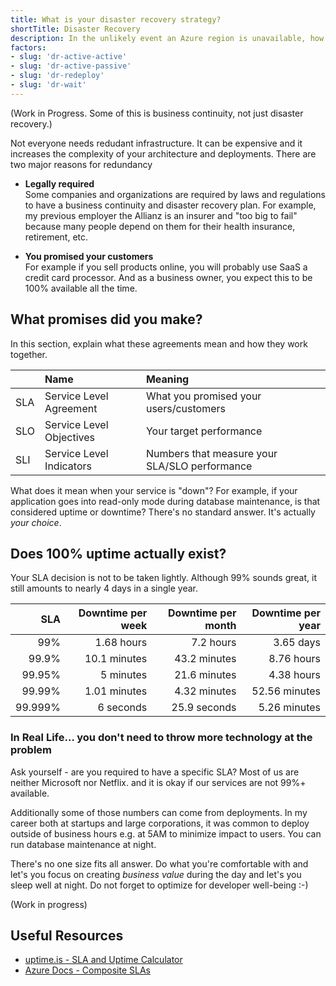 ```yaml
---
title: What is your disaster recovery strategy?
shortTitle: Disaster Recovery
description: In the unlikely event an Azure region is unavailable, how will your respond?
factors:
- slug: 'dr-active-active'
- slug: 'dr-active-passive'
- slug: 'dr-redeploy'
- slug: 'dr-wait'
---
```


(Work in Progress. Some of this is business continuity, not just disaster recovery.)

Not everyone needs redudant infrastructure. It can be expensive and it increases the complexity of your architecture and deployments. There are two major reasons for redundancy

- **Legally required**  
	Some companies and organizations are required by laws and regulations to have a business continuity and disaster recovery plan. For example, my previous employer the Allianz is an insurer and "too big to fail" because many people depend on them for their health insurance, retirement, etc.

- **You promised your customers**  
	For example if you sell products online, you will probably use SaaS a credit card processor. And as a business owner, you expect this to be 100% available all the time. 

## What promises did you make?

In this section, explain what these agreements mean and how they work together.

| | Name | Meaning |
|:--|:--|:--|
| SLA | Service Level Agreement | What you promised your users/customers |
| SLO | Service Level Objectives | Your target performance |
| SLI | Service Level Indicators  | Numbers that measure your SLA/SLO performance |

What does it mean when your service is "down"? For example, if your application goes into read-only mode during database maintenance, is that considered uptime or downtime? There's no standard answer. It's actually _your choice_. 

## Does 100% uptime actually exist?

Your SLA decision is not to be taken lightly. Although 99% sounds great, it still amounts to nearly 4 days in a single year. 

| SLA	| Downtime per week	| Downtime per month| Downtime per year |
|--:|--:|--:|--:|
| 99%	| 1.68 hours | 7.2 hours | 3.65 days |
| 99.9%	| 10.1 minutes | 43.2 minutes | 8.76 hours |
| 99.95% | 5 minutes | 21.6 minutes | 4.38 hours |
| 99.99% | 1.01 minutes | 4.32 minutes | 52.56 minutes |
| 99.999%	| 6 seconds	| 25.9 seconds | 5.26 minutes |


### In Real Life… you don't need to throw more technology at the problem

Ask yourself - are you required to have a specific SLA? Most of us are neither Microsoft nor Netflix. and it is okay if our services are not 99%+ available. 

Additionally some of those numbers can come from deployments. In my career both at startups and large corporations, it was common to deploy outside of business hours e.g. at 5AM to minimize impact to users. You can run database maintenance at night. 

There's no one size fits all answer. Do what you're comfortable with and let's you focus on creating _business value_ during the day and let's you sleep well at night. Do not forget to optimize for developer well-being :-)

(Work in progress)

## Useful Resources

- [uptime.is - SLA and Uptime Calculator ](https://uptime.is/)
- [Azure Docs - Composite SLAs](https://docs.microsoft.com/azure/architecture/framework/resiliency/business-metrics#composite-slas)